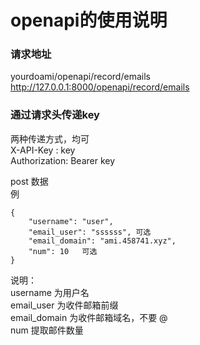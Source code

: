 # openapi的使用说明

### 请求地址
yourdoami/openapi/record/emails
http://127.0.0.1:8000/openapi/record/emails
### 通过请求头传递key
两种传递方式，均可  
X-API-Key :   key   
Authorization: Bearer key

post 数据   
例   
```
{
    "username": "user",
    "email_user": "ssssss", 可选
    "email_domain": "ami.458741.xyz",
    "num": 10   可选
}
```

说明：   
username 为用户名   
email_user  为收件邮箱前缀   
email_domain 为收件邮箱域名，不要 @   
num  提取邮件数量
